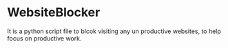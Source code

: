 # WebsiteBlocker
It is a python script file to blcok visiting any un productive websites, to help focus on productive work.
